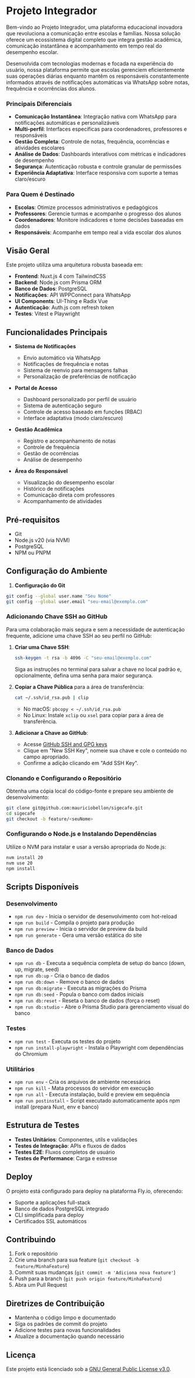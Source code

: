 # Projeto Integrador

Bem-vindo ao Projeto Integrador, uma plataforma educacional inovadora que revoluciona a comunicação entre escolas e famílias. Nossa solução oferece um ecossistema digital completo que integra gestão acadêmica, comunicação instantânea e acompanhamento em tempo real do desempenho escolar.

Desenvolvida com tecnologias modernas e focada na experiência do usuário, nossa plataforma permite que escolas gerenciem eficientemente suas operações diárias enquanto mantêm os responsáveis constantemente informados através de notificações automáticas via WhatsApp sobre notas, frequência e ocorrências dos alunos.

### Principais Diferenciais

- **Comunicação Instantânea**: Integração nativa com WhatsApp para notificações automáticas e personalizáveis
- **Multi-perfil**: Interfaces específicas para coordenadores, professores e responsáveis
- **Gestão Completa**: Controle de notas, frequência, ocorrências e atividades escolares
- **Análise de Dados**: Dashboards interativos com métricas e indicadores de desempenho
- **Segurança**: Autenticação robusta e controle granular de permissões
- **Experiência Adaptativa**: Interface responsiva com suporte a temas claro/escuro

### Para Quem é Destinado

- **Escolas**: Otimize processos administrativos e pedagógicos
- **Professores**: Gerencie turmas e acompanhe o progresso dos alunos
- **Coordenadores**: Monitore indicadores e tome decisões baseadas em dados
- **Responsáveis**: Acompanhe em tempo real a vida escolar dos alunos

## Visão Geral

Este projeto utiliza uma arquitetura robusta baseada em:
- **Frontend**: Nuxt.js 4 com TailwindCSS
- **Backend**: Node.js com Prisma ORM
- **Banco de Dados**: PostgreSQL
- **Notificações**: API WPPConnect para WhatsApp
- **UI Components**: UI-Thing e Radix Vue
- **Autenticação**: Auth.js com refresh token
- **Testes**: Vitest e Playwright

## Funcionalidades Principais

- **Sistema de Notificações**
  - Envio automático via WhatsApp
  - Notificações de frequência e notas
  - Sistema de reenvio para mensagens falhas
  - Personalização de preferências de notificação

- **Portal de Acesso**
  - Dashboard personalizado por perfil de usuário
  - Sistema de autenticação seguro
  - Controle de acesso baseado em funções (RBAC)
  - Interface adaptativa (modo claro/escuro)

- **Gestão Acadêmica**
  - Registro e acompanhamento de notas
  - Controle de frequência
  - Gestão de ocorrências
  - Análise de desempenho

- **Área do Responsável**
  - Visualização do desempenho escolar
  - Histórico de notificações
  - Comunicação direta com professores
  - Acompanhamento de atividades

## Pré-requisitos

- Git
- Node.js v20 (via NVM)
- PostgreSQL
- NPM ou PNPM

## Configuração do Ambiente

1. **Configuração do Git**

```bash
git config --global user.name "Seu Nome"
git config --global user.email "seu-email@exemplo.com"
```

### Adicionando Chave SSH ao GitHub

Para uma colaboração mais segura e sem a necessidade de autenticação frequente, adicione uma chave SSH ao seu perfil no GitHub:

1. **Criar uma Chave SSH**:
   ```bash
   ssh-keygen -t rsa -b 4096 -C "seu-email@exemplo.com"
   ```
   Siga as instruções no terminal para salvar a chave no local padrão e, opcionalmente, defina uma senha para maior segurança.

2. **Copiar a Chave Pública** para a área de transferência:
   ```bash
   cat ~/.ssh/id_rsa.pub | clip
   ```
   - No macOS: `pbcopy < ~/.ssh/id_rsa.pub`
   - No Linux: Instale `xclip` ou `xsel` para copiar para a área de transferência.

3. **Adicionar a Chave ao GitHub**:
   - Acesse [GitHub SSH and GPG keys](https://github.com/settings/keys)
   - Clique em "New SSH Key", nomeie sua chave e cole o conteúdo no campo apropriado.
   - Confirme a adição clicando em "Add SSH Key".

### Clonando e Configurando o Repositório

Obtenha uma cópia local do código-fonte e prepare seu ambiente de desenvolvimento:

```bash
git clone git@github.com:mauriciobellon/sigecafe.git
cd sigecafe
git checkout -b feature/<seuNome>
```

### Configurando o Node.js e Instalando Dependências

Utilize o NVM para instalar e usar a versão apropriada do Node.js:

```bash
nvm install 20
nvm use 20
npm install
```

## Scripts Disponíveis

### Desenvolvimento
- `npm run dev` - Inicia o servidor de desenvolvimento com hot-reload
- `npm run build` - Compila o projeto para produção
- `npm run preview` - Inicia o servidor de preview da build
- `npm run generate` - Gera uma versão estática do site

### Banco de Dados
- `npm run db` - Executa a sequência completa de setup do banco (down, up, migrate, seed)
- `npm run db:up` - Cria o banco de dados
- `npm run db:down` - Remove o banco de dados
- `npm run db:migrate` - Executa as migrações do Prisma
- `npm run db:seed` - Popula o banco com dados iniciais
- `npm run db:reset` - Reseta o banco de dados (força o reset)
- `npm run db:studio` - Abre o Prisma Studio para gerenciamento visual do banco

### Testes
- `npm run test` - Executa os testes do projeto
- `npm run install-playwright` - Instala o Playwright com dependências do Chromium

### Utilitários
- `npm run env` - Cria os arquivos de ambiente necessários
- `npm run kill` - Mata processos do servidor em execução
- `npm run all` - Executa instalação, build e preview em sequência
- `npm run postinstall` - Script executado automaticamente após npm install (prepara Nuxt, env e banco)


## Estrutura de Testes

- **Testes Unitários**: Componentes, utils e validações
- **Testes de Integração**: APIs e fluxos de dados
- **Testes E2E**: Fluxos completos de usuário
- **Testes de Performance**: Carga e estresse

## Deploy

O projeto está configurado para deploy na plataforma Fly.io, oferecendo:
- Suporte a aplicações full-stack
- Banco de dados PostgreSQL integrado
- CLI simplificada para deploy
- Certificados SSL automáticos

## Contribuindo

1. Fork o repositório
2. Crie uma branch para sua feature (`git checkout -b feature/MinhaFeature`)
3. Commit suas mudanças (`git commit -m 'Adiciona nova feature'`)
4. Push para a branch (`git push origin feature/MinhaFeature`)
5. Abra um Pull Request

## Diretrizes de Contribuição

- Mantenha o código limpo e documentado
- Siga os padrões de commit do projeto
- Adicione testes para novas funcionalidades
- Atualize a documentação quando necessário

## Licença

Este projeto está licenciado sob a [GNU General Public License v3.0](LICENSE).
